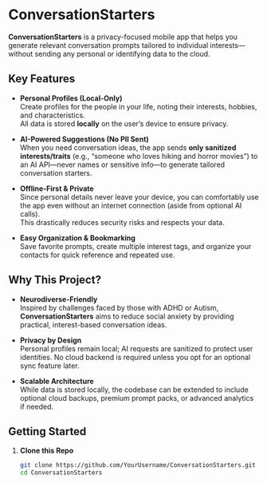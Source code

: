 # ConversationStarters

**ConversationStarters** is a privacy-focused mobile app that helps you generate relevant conversation prompts tailored to individual interests—without sending any personal or identifying data to the cloud.

## Key Features

- **Personal Profiles (Local-Only)**  
  Create profiles for the people in your life, noting their interests, hobbies, and characteristics.  
  All data is stored **locally** on the user’s device to ensure privacy.

- **AI-Powered Suggestions (No PII Sent)**  
  When you need conversation ideas, the app sends **only sanitized interests/traits** (e.g., “someone who loves hiking and horror movies”) to an AI API—never names or sensitive info—to generate tailored conversation starters.

- **Offline-First & Private**  
  Since personal details never leave your device, you can comfortably use the app even without an internet connection (aside from optional AI calls).  
  This drastically reduces security risks and respects your data.

- **Easy Organization & Bookmarking**  
  Save favorite prompts, create multiple interest tags, and organize your contacts for quick reference and repeated use.

## Why This Project?

- **Neurodiverse-Friendly**  
  Inspired by challenges faced by those with ADHD or Autism, **ConversationStarters** aims to reduce social anxiety by providing practical, interest-based conversation ideas.

- **Privacy by Design**  
  Personal profiles remain local; AI requests are sanitized to protect user identities. No cloud backend is required unless you opt for an optional sync feature later.

- **Scalable Architecture**  
  While data is stored locally, the codebase can be extended to include optional cloud backups, premium prompt packs, or advanced analytics if needed.

## Getting Started

1. **Clone this Repo**  
   ```bash
   git clone https://github.com/YourUsername/ConversationStarters.git
   cd ConversationStarters
